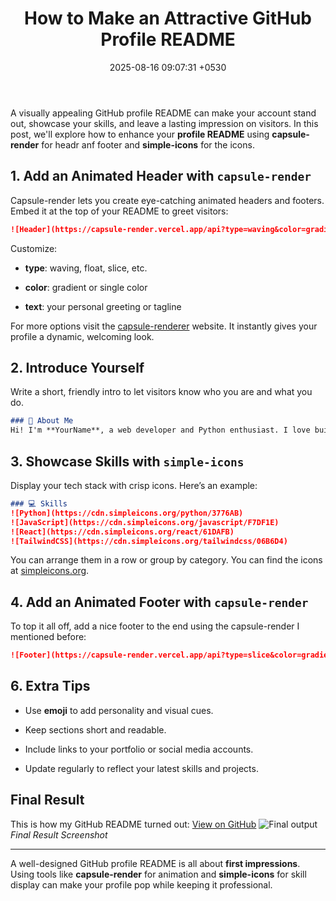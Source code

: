 ﻿---
layout: post
title: "How to Make an Attractive GitHub Profile README"
date: 2025-08-16 09:07:31 +0530
categories: [GitHub, Developer Tools, Portfolio]
image: https://lakshya-img.netlify.app/screenshots/20250816/cover.png
tags: [GitHub, README, capsule-render, simple-icons, profile]
description: "Upgrade your GitHub profile to the next level"
---

A visually appealing GitHub profile README can make your account stand out, showcase your skills, and leave a lasting impression on visitors. In this post, we'll explore how to enhance your **profile README** using **capsule-render** for headr anf footer and **simple-icons** for the icons.

## 1. Add an Animated Header with `capsule-render`

Capsule-render lets you create eye-catching animated headers and footers. Embed it at the top of your README to greet visitors:

```markdown
![Header](https://capsule-render.vercel.app/api?type=waving&color=gradient&height=150&section=header&text=Hi%2C%20I'm%20YourName!&fontSize=50)
```

Customize:

-   **type**: waving, float, slice, etc.
    
-   **color**: gradient or single color
    
-   **text**: your personal greeting or tagline
    
For more options visit the [capsule-renderer](https://capsule-render.vercel.app/) website.
It instantly gives your profile a dynamic, welcoming look.

## 2. Introduce Yourself

Write a short, friendly intro to let visitors know who you are and what you do.

```markdown
### 👋 About Me
Hi! I'm **YourName**, a web developer and Python enthusiast. I love building interactive web apps, exploring new technologies, and sharing knowledge through open-source projects.
```

## 3. Showcase Skills with `simple-icons`

Display your tech stack with crisp icons. Here’s an example:

```markdown
### 💻 Skills
![Python](https://cdn.simpleicons.org/python/3776AB)
![JavaScript](https://cdn.simpleicons.org/javascript/F7DF1E)
![React](https://cdn.simpleicons.org/react/61DAFB)
![TailwindCSS](https://cdn.simpleicons.org/tailwindcss/06B6D4)

```
You can arrange them in a row or group by category.
You can find the icons at [simpleicons.org](https://simpleicons.org/).


## 4. Add an Animated Footer with `capsule-render`

To top it all off, add a nice footer to the end using the capsule-render I mentioned before:
```markdown
![Footer](https://capsule-render.vercel.app/api?type=slice&color=gradient&height=100&section=footer&text=Thanks%20for%20visiting!&fontSize=30)

```

## 6. Extra Tips

-   Use **emoji** to add personality and visual cues.
    
-   Keep sections short and readable.
    
-   Include links to your portfolio or social media accounts.
    
-   Update regularly to reflect your latest skills and projects.
    
##  Final Result
This is how my GitHub README turned out: [View on GitHub](https://github.com/lakshyaelite)
![Final output](https://lakshya-img.netlify.app/screenshots/20250816/end_result.png)
_Final Result Screenshot_

----------

A well-designed GitHub profile README is all about **first impressions**. Using tools like **capsule-render** for animation and **simple-icons** for skill display can make your profile pop while keeping it professional.

